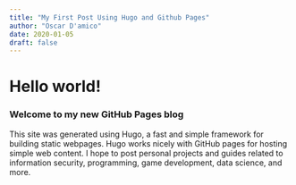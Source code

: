 ```yaml
---
title: "My First Post Using Hugo and Github Pages"
author: "Oscar D'amico"
date: 2020-01-05
draft: false
---
```

# Hello world!

### Welcome to my new GitHub Pages blog

This site was generated using Hugo, a fast and simple framework for building static webpages.
Hugo works nicely with GitHub pages for hosting simple web content. I hope to post personal projects and guides
related to information security, programming, game development, data science, and more. 
